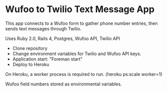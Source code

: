 # Wufoo to Twilio Text Message App

This app connects to a Wufoo form to gather phone number entries, then sends text messages through Twilio. 

Uses Ruby 2.0, Rails 4, Postgres, Wufoo API, Twilio API

* Clone repository
* Change environment variables for Twilio and Wufoo API keys. 
* Application start: "Foreman start"
* Deploy to Heroku

On Heroku, a worker process is required to run. (heroku ps:scale worker=1)

Wufoo field numbers stored as environmental variables.

